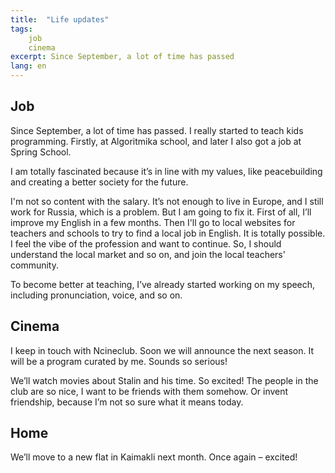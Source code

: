 ```yaml
---
title:  "Life updates"
tags: 
    job
    cinema
excerpt: Since September, a lot of time has passed
lang: en
---
```

## Job
Since September, a lot of time has passed. I really started to teach kids programming. Firstly, at Algoritmika school, and later I also got a job at Spring School.

I am totally fascinated because it’s in line with my values, like peacebuilding and creating a better society for the future.

I'm not so content with the salary. It’s not enough to live in Europe, and I still work for Russia, which is a problem. But I am going to fix it. First of all, I’ll improve my English in a few months. Then I'll go to local websites for teachers and schools to try to find a local job in English. It is totally possible. I feel the vibe of the profession and want to continue. So, I should understand the local market and so on, and join the local teachers' community.

To become better at teaching, I’ve already started working on my speech, including pronunciation, voice, and so on.

## Cinema
I keep in touch with Ncineclub. Soon we will announce the next season. It will be a program curated by me. Sounds so serious!

We’ll watch movies about Stalin and his time. So excited! The people in the club are so nice, I want to be friends with them somehow. Or invent friendship, because I’m not so sure what it means today.

## Home
We’ll move to a new flat in Kaimakli next month. Once again – excited!